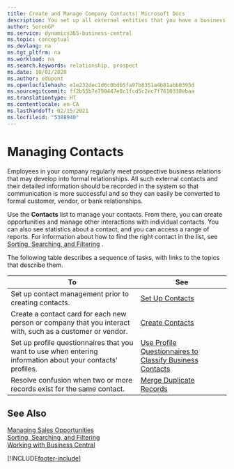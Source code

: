 ```yaml
---
title: Create and Manage Company Contacts| Microsoft Docs
description: You set up all external entities that you have a business relationship with (such as prospects, customers, vendors, and consultants) as contacts.
author: SorenGP
ms.service: dynamics365-business-central
ms.topic: conceptual
ms.devlang: na
ms.tgt_pltfrm: na
ms.workload: na
ms.search.keywords: relationship, prospect
ms.date: 10/01/2020
ms.author: edupont
ms.openlocfilehash: e1e232dec1d6c0bdb5fa97b8351a4b81abb8395d
ms.sourcegitcommit: ff2b55b7e790447e0c1fcd5c2ec7f7610338ebaa
ms.translationtype: HT
ms.contentlocale: en-CA
ms.lasthandoff: 02/15/2021
ms.locfileid: "5388940"
---
```

# <a name="managing-contacts"></a>Managing Contacts

Employees in your company regularly meet prospective business relations that may develop into formal relationships. All such external contacts and their detailed information should be recorded in the system so that communication is more successful and so they can easily be converted to formal customer, vendor, or bank relationships.

Use the **Contacts** list to manage your contacts. From there, you can create opportunities and manage other interactions with individual contacts. You can also see statistics about a contact, and you can access a range of reports. For information about how to find the right contact in the list, see [Sorting, Searching, and Filtering](ui-enter-criteria-filters.md) .  

The following table describes a sequence of tasks, with links to the topics that describe them.

| To | See |
| --- | --- |
| Set up contact management prior to creating contacts. |[Set Up Contacts](marketing-setup-contacts.md) |
| Create a contact card for each new person or company that you interact with, such as a customer or vendor. |[Create Contacts](marketing-create-contact-companies.md) |
|Set up profile questionnaires that you want to use when entering information about your contacts' profiles.|[Use Profile Questionnaires to Classify Business Contacts](marketing-create-contact-profile-questionnaire.md)|
|Resolve confusion when two or more records exist for the same contact.|[Merge Duplicate Records](sales-how-merge-duplicate-records.md)|

## <a name="see-also"></a>See Also

[Managing Sales Opportunities](marketing-manage-sales-opportunities.md)  
[Sorting, Searching, and Filtering](ui-enter-criteria-filters.md)  
[Working with Business Central](ui-work-product.md)  


[!INCLUDE[footer-include](includes/footer-banner.md)]